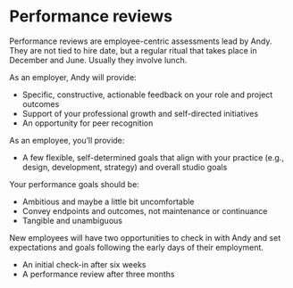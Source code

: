 # Performance reviews

Performance reviews are employee-centric assessments lead by Andy. They are not tied to hire date, but a regular ritual that takes place in December and June. Usually they involve lunch. 

As an employer, Andy will provide:

- Specific, constructive, actionable feedback on your role and project outcomes
- Support of your professional growth and self-directed initiatives
- An opportunity for peer recognition

As an employee, you’ll provide:

- A few flexible, self-determined goals that align with your practice (e.g., design, development, strategy) and overall studio goals

Your performance goals should be:

- Ambitious and maybe a little bit uncomfortable
- Convey endpoints and outcomes, not maintenance or continuance
- Tangible and unambiguous

New employees will have two opportunities to check in with Andy and set expectations and goals following the early days of their employment.

- An initial check-in after six weeks
- A performance review after three months